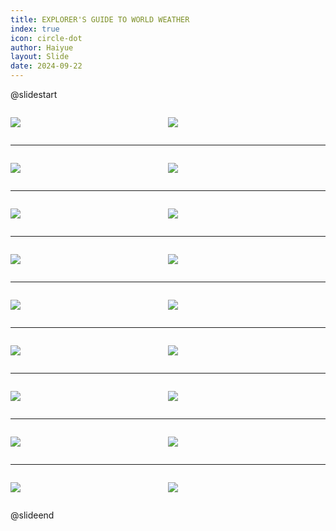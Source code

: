 ```yaml
---
title: EXPLORER'S GUIDE TO WORLD WEATHER
index: true
icon: circle-dot
author: Haiyue
layout: Slide
date: 2024-09-22
---
```

 
@slidestart

<div style="display:flex">
<div style="flex:1">

![](https://raw.githubusercontent.com/yclord/reading/refs/heads/master/english/Level-R/EXPLORER'S%20GUIDE%20TO%20WORLD%20WEATHER/001.webp)
</div>
<div style="flex:1">

![](https://raw.githubusercontent.com/yclord/reading/refs/heads/master/english/Level-R/EXPLORER'S%20GUIDE%20TO%20WORLD%20WEATHER/002.webp)
</div>
</div>

---

<div style="display:flex">
<div style="flex:1">

![](https://raw.githubusercontent.com/yclord/reading/refs/heads/master/english/Level-R/EXPLORER'S%20GUIDE%20TO%20WORLD%20WEATHER/003.webp)
</div>
<div style="flex:1">

![](https://raw.githubusercontent.com/yclord/reading/refs/heads/master/english/Level-R/EXPLORER'S%20GUIDE%20TO%20WORLD%20WEATHER/004.webp)
</div>
</div>

---

<div style="display:flex">
<div style="flex:1">

![](https://raw.githubusercontent.com/yclord/reading/refs/heads/master/english/Level-R/EXPLORER'S%20GUIDE%20TO%20WORLD%20WEATHER/005.webp)
</div>
<div style="flex:1">

![](https://raw.githubusercontent.com/yclord/reading/refs/heads/master/english/Level-R/EXPLORER'S%20GUIDE%20TO%20WORLD%20WEATHER/006.webp)
</div>
</div>

---

<div style="display:flex">
<div style="flex:1">

![](https://raw.githubusercontent.com/yclord/reading/refs/heads/master/english/Level-R/EXPLORER'S%20GUIDE%20TO%20WORLD%20WEATHER/007.webp)
</div>
<div style="flex:1">

![](https://raw.githubusercontent.com/yclord/reading/refs/heads/master/english/Level-R/EXPLORER'S%20GUIDE%20TO%20WORLD%20WEATHER/008.webp)
</div>
</div>

---

<div style="display:flex">
<div style="flex:1">

![](https://raw.githubusercontent.com/yclord/reading/refs/heads/master/english/Level-R/EXPLORER'S%20GUIDE%20TO%20WORLD%20WEATHER/009.webp)
</div>
<div style="flex:1">

![](https://raw.githubusercontent.com/yclord/reading/refs/heads/master/english/Level-R/EXPLORER'S%20GUIDE%20TO%20WORLD%20WEATHER/010.webp)
</div>
</div>

---

<div style="display:flex">
<div style="flex:1">

![](https://raw.githubusercontent.com/yclord/reading/refs/heads/master/english/Level-R/EXPLORER'S%20GUIDE%20TO%20WORLD%20WEATHER/011.webp)
</div>
<div style="flex:1">

![](https://raw.githubusercontent.com/yclord/reading/refs/heads/master/english/Level-R/EXPLORER'S%20GUIDE%20TO%20WORLD%20WEATHER/012.webp)
</div>
</div>

---

<div style="display:flex">
<div style="flex:1">

![](https://raw.githubusercontent.com/yclord/reading/refs/heads/master/english/Level-R/EXPLORER'S%20GUIDE%20TO%20WORLD%20WEATHER/013.webp)
</div>
<div style="flex:1">

![](https://raw.githubusercontent.com/yclord/reading/refs/heads/master/english/Level-R/EXPLORER'S%20GUIDE%20TO%20WORLD%20WEATHER/014.webp)
</div>
</div>

---

<div style="display:flex">
<div style="flex:1">

![](https://raw.githubusercontent.com/yclord/reading/refs/heads/master/english/Level-R/EXPLORER'S%20GUIDE%20TO%20WORLD%20WEATHER/015.webp)
</div>
<div style="flex:1">

![](https://raw.githubusercontent.com/yclord/reading/refs/heads/master/english/Level-R/EXPLORER'S%20GUIDE%20TO%20WORLD%20WEATHER/016.webp)
</div>
</div>

---

<div style="display:flex">
<div style="flex:1">

![](https://raw.githubusercontent.com/yclord/reading/refs/heads/master/english/Level-R/EXPLORER'S%20GUIDE%20TO%20WORLD%20WEATHER/017.webp)
</div>
<div style="flex:1">

![](https://raw.githubusercontent.com/yclord/reading/refs/heads/master/english/Level-R/EXPLORER'S%20GUIDE%20TO%20WORLD%20WEATHER/018.webp)
</div>
</div>

@slideend